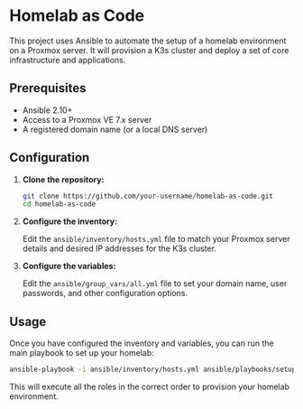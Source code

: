 # Homelab as Code

This project uses Ansible to automate the setup of a homelab environment on a Proxmox server. It will provision a K3s cluster and deploy a set of core infrastructure and applications.

## Prerequisites

- Ansible 2.10+
- Access to a Proxmox VE 7.x server
- A registered domain name (or a local DNS server)

## Configuration

1.  **Clone the repository:**

    ```bash
    git clone https://github.com/your-username/homelab-as-code.git
    cd homelab-as-code
    ```

2.  **Configure the inventory:**

    Edit the `ansible/inventory/hosts.yml` file to match your Proxmox server details and desired IP addresses for the K3s cluster.

3.  **Configure the variables:**

    Edit the `ansible/group_vars/all.yml` file to set your domain name, user passwords, and other configuration options.

## Usage

Once you have configured the inventory and variables, you can run the main playbook to set up your homelab:

```bash
ansible-playbook -i ansible/inventory/hosts.yml ansible/playbooks/setup.yml
```

This will execute all the roles in the correct order to provision your homelab environment.

